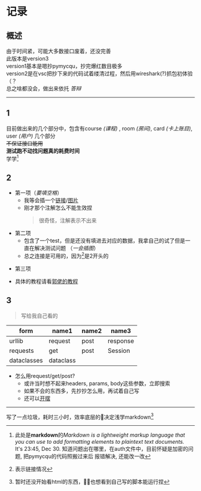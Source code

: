记录
=====
概述
--
由于时间紧，可能大多数接口废着，还没完善  
此版本是version3  
version1基本是嗯抄pymycqu，抄完爆红数目极多  
version2是在vsc把抄下来的代码试着缕清过程，然后用wireshark(?)抓包初体验（？  
总之啥都没会，做出来依托
_答辩_
******
1
--
目前做出来的几个部分中，包含有course
_(课程)_
, room _(房间)_, card _(卡上账目)_, user _(用户)_ 几个部分  
~~不保证接口能用~~  
**测试跑不动找问题真的耗费时间**  
学学[^markdown1]   
[^markdown1]: 此处是**markdown**的*Markdown is a lightweight markup language that you can use to add formatting elements to plaintext text documents.*  
It's 23:45, Dec 30. 知道问题出在哪里，在auth文件中，目前怀疑是加密的问题, 把pymycqu的代码照搬过来后
报错解决, 还能改一改

2
--
* 第一项（_要填空格_）
  - 我等会插一个[链接](https://pymycqu.hagb.name/master/index.html)/[图片](https://pymycqu.hagb.name/master/py-modindex.html)
  - 刚才那个注解怎么不能生效捏
    >很奇怪，注解表示不出来
* 第二项 
  - 包含了一个test，但是还没有填进去对应的数据，我拿自己的试了但是一直在解决测试问题
（_一会插图_）  
  - 总之连接是可用的，因为[^status_code]是2开头的
[^status_code]:表示链接情况
* 第三项
 - 具体的教程请看[郭佬的教程](https://pymycqu.hagb.name/master/index.htm)

3
--
>写给我自己看的  

|form|name1|name2|name3|
|----|-----|----|----|
|urllib|request|post|response|
|requests|get|post|Session|
|dataclasses|dataclass| | |

* 怎么用request/get/post?
  - 或许当时想不起来headers, params, body这些参数，立即搜索
  - 如果不会的东西多，先抄抄怎么用，再试着自己写
  - 还可以[开摆](https://bilibili.com)
--------
写了一点垃圾，耗时三小时，效率底层的🐀决定浅学markdown[^注1]
[^注1]:暂时还没开始看html的东西，🐀🐀也想看到自己写的脚本能运行捏